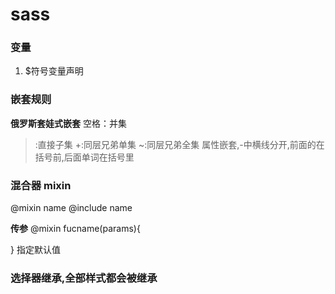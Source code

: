 # sass

### 变量

1. $符号变量声明

### 嵌套规则

**俄罗斯套娃式嵌套**
空格：并集

> :直接子集
> +:同层兄弟单集
> ~:同层兄弟全集
> 属性嵌套,-中横线分开,前面的在括号前,后面单词在括号里

### 混合器 mixin

@mixin name
@include name

**传参**
@mixin fucname(params){

}
指定默认值

### 选择器继承,全部样式都会被继承
